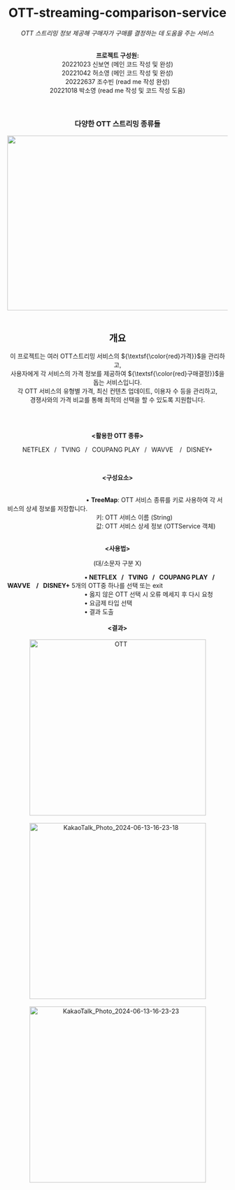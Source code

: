<div align="center">
  <h1>OTT-streaming-comparison-service</h1>

  <em>OTT 스트리밍 정보 제공해 구매자가 구매를 결정하는 데 도움을 주는 서비스</em>
  <br/>
  <br/>

  <strong>프로젝트 구성원:</strong><br/>
  20221023 신보연 (메인 코드 작성 및 완성)<br/> 
  20221042 허소영 (메인 코드 작성 및 완성)<br/>
  20222637 조수빈 (read me 작성 완성)<br/>
  20221018 박소영 (read me 작성 및 코드 작성 도움)

  <br/>
  <h3>다양한 OTT 스트리밍 종류들</h3>
  <img src="https://github.com/Boyeon-Shin/ott-streaming-service/assets/141127815/42b0a714-af38-497d-bd0e-b8abc5aa24d6" width="600" height="400"/>

<br/>
<br/>

## 개요<br/>
이 프로젝트는 여러 OTT스트리밍 서비스의 ${\textsf{\color{red}가격}}$을 관리하고, </br>
사용자에게 각 서비스의 가격 정보를 제공하여 ${\textsf{\color{red}구매결정}}$을 돕는 서비스입니다. </br>
각 OTT 서비스의 유형별 가격, 최신 컨텐츠 업데이트, 이용자 수 등을 관리하고, </br> 경쟁사와의 가격 비교를 통해 최적의 선택을 할 수 있도록 지원합니다.
</div>

<div align=center>

<br/> 
<br/>

**<활용한 OTT 종류>**
<br/>

NETFLEX &ensp;/&ensp; TVING &ensp;/&ensp; COUPANG PLAY &ensp;/&ensp; WAVVE &ensp; /&ensp; DISNEY+

<br/>

**<구성요소>** <br/>
<br/>

<div align=left>

&emsp;&emsp;&nbsp;&emsp;&emsp;&emsp;&emsp; &emsp;&emsp;&emsp;&emsp;&emsp;&emsp;  • **TreeMap**:   OTT 서비스 종류를 키로 사용하여 각 서비스의 상세 정보를 저장합니다.<br/>
&emsp;&emsp;&emsp;&emsp;&emsp;&emsp;&emsp;&emsp;&emsp;&emsp;&emsp;&emsp;&emsp;&emsp;&ensp;키: OTT 서비스 이름 (String)<br/>
&emsp;&emsp;&emsp;&emsp;&emsp;&emsp;&emsp;&emsp;&emsp;&emsp;&emsp;&emsp;&emsp;&emsp;&ensp;값: OTT 서비스 상세 정보 (OTTService 객체)<br/>
<br/>

  <div align=center>

  **<사용법>** 


 (대/소문자 구분 X) <br/>
 
<div align=left>
&emsp;&emsp;&nbsp;&emsp;&emsp;&emsp;&emsp; &emsp;&emsp;&emsp;&emsp;&emsp;&emsp;•<strong> NETFLEX &ensp;/&ensp; TVING &ensp;/&ensp; COUPANG PLAY &ensp;/&ensp; WAVVE &ensp; /&ensp; DISNEY+</strong> 5개의 OTT중 하나를 선택 또는 exit<br/>
&emsp;&emsp;&nbsp;&emsp;&emsp;&emsp;&emsp; &emsp;&emsp;&emsp;&emsp;&emsp;&emsp;• 옳지 않은 OTT 선택 시 오류 메세지 후 다시 요청 <br/>
&emsp;&emsp;&nbsp;&emsp;&emsp;&emsp;&emsp; &emsp;&emsp;&emsp;&emsp;&emsp;&emsp;• 요금제 타입 선택 <br/>
&emsp;&emsp;&nbsp;&emsp;&emsp;&emsp;&emsp; &emsp;&emsp;&emsp;&emsp;&emsp;&emsp;• 결과 도출<br/>
</br>
    
  <div align=center>
    <strong><결과></strong></br></br>
<img width="403" alt="OTT" src="https://github.com/Boyeon-Shin/ott-streaming-comparison-service/assets/141127815/df31519d-c78b-4c2f-acfe-81e06ab0a2bc"> <br/><br/>
<img width="403" alt="KakaoTalk_Photo_2024-06-13-16-23-18" src="https://github.com/Boyeon-Shin/ott-streaming-comparison-service/assets/141127815/e939270c-b14d-4b36-8e7d-b661836507cd"> <br/><br/>
<img width="403" alt="KakaoTalk_Photo_2024-06-13-16-23-23" src="https://github.com/Boyeon-Shin/ott-streaming-comparison-service/assets/141127815/9ac75068-f29e-4918-8d8d-a7d44337ac86"> <br/>

</div>

  


